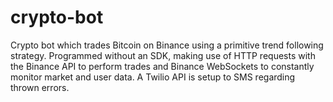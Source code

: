 # crypto-bot
Crypto bot which trades Bitcoin on Binance using a primitive trend following strategy. Programmed without an SDK, making use of HTTP requests with the Binance API to perform trades and Binance WebSockets to constantly monitor market and user data. A Twilio API is setup to SMS regarding thrown errors. 

